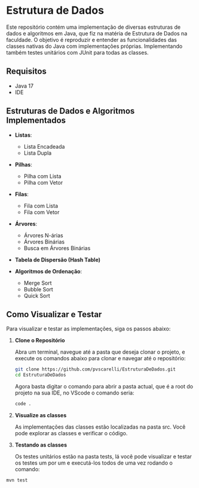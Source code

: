 # Estrutura de Dados

Este repositório contém uma implementação de diversas estruturas de dados e algoritmos em Java, que fiz na matéria de Estrutura de Dados na faculdade. O objetivo é reproduzir e entender as funcionalidades das classes nativas do Java com implementações próprias. Implementando também testes unitários com JUnit para todas as classes.

## Requisitos

- Java 17
- IDE

## Estruturas de Dados e Algoritmos Implementados

- **Listas**:

  - Lista Encadeada
  - Lista Dupla

- **Pilhas**:

  - Pilha com Lista
  - Pilha com Vetor

- **Filas**:

  - Fila com Lista
  - Fila com Vetor

- **Árvores**:

  - Árvores N-árias
  - Árvores Binárias
  - Busca em Árvores Binárias

- **Tabela de Dispersão (Hash Table)**

- **Algoritmos de Ordenação**:
  - Merge Sort
  - Bubble Sort
  - Quick Sort

## Como Visualizar e Testar

Para visualizar e testar as implementações, siga os passos abaixo:

1. **Clone o Repositório**

   Abra um terminal, navegue até a pasta que deseja clonar o projeto, e execute os comandos abaixo para clonar e navegar até o repositório:

   ```bash
   git clone https://github.com/pvscarelli/EstruturaDeDados.git
   cd EstruturaDeDados
   ```

   Agora basta digitar o comando para abrir a pasta actual, que é a root do projeto na sua IDE, no VScode o comando seria:

   ```bash
   code .
   ```

2. **Visualize as classes**

   As implementações das classes estão localizadas na pasta src. Você pode explorar as classes e verificar o código.

3. **Testando as classes**

   Os testes unitários estão na pasta tests, lá você pode visualizar e testar os testes um por um e executá-los todos de uma vez rodando o comando:

```bash
mvn test
```
